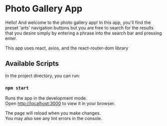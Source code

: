 # Photo Gallery App

Hello! And welcome to the photo gallery app! In this app, you'll find the preset 'arts' navigation buttons but you are free to search for the results that you desire simply by entering a phrase into the search bar and pressing enter. 

This app uses react, axios, and the react-router-dom library

## Available Scripts

In the project directory, you can run:

### `npm start`

Runs the app in the development mode.\
Open [http://localhost:3000](http://localhost:3000) to view it in your browser.

The page will reload when you make changes.\
You may also see any lint errors in the console.
